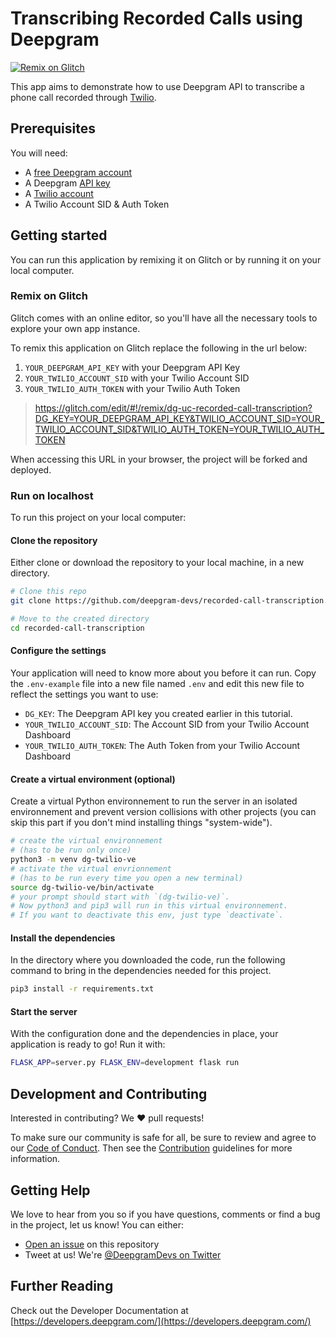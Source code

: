 # Transcribing Recorded Calls using Deepgram

[![Remix on Glitch](https://img.shields.io/badge/Glitch-remix-blue?logo=glitch)](#remix-on-glitch)

This app aims to demonstrate how to use Deepgram API to transcribe
a phone call recorded through [Twilio](https://www.twilio.com/).

## Prerequisites

You will need:

- A [free Deepgram account](https://console.deepgram.com/signup?utm_source=DEVREL&utm_medium=github&utm_content=recorded-call-transcription)
- A Deepgram [API key](https://developers.deepgram.com/api-reference/speech-recognition-api#tag/API-Keys)
- A [Twilio account](https://twilio.com)
- A Twilio Account SID & Auth Token

## Getting started

You can run this application by remixing it on Glitch or by running it on your
local computer.

### Remix on Glitch

Glitch comes with an online editor, so you'll have all the necessary tools
to explore your own app instance.

To remix this application on Glitch replace the following in the url below:

1. `YOUR_DEEPGRAM_API_KEY` with your Deepgram API Key
1. `YOUR_TWILIO_ACCOUNT_SID` with your Twilio Account SID
1. `YOUR_TWILIO_AUTH_TOKEN` with your Twilio Auth Token

> https://glitch.com/edit/#!/remix/dg-uc-recorded-call-transcription?DG_KEY=YOUR_DEEPGRAM_API_KEY&TWILIO_ACCOUNT_SID=YOUR_TWILIO_ACCOUNT_SID&TWILIO_AUTH_TOKEN=YOUR_TWILIO_AUTH_TOKEN

When accessing this URL in your browser, the project will be forked and deployed.

### Run on localhost

To run this project on your local computer:

#### Clone the repository

Either clone or download the repository to your local machine, in a new directory.

```bash
# Clone this repo
git clone https://github.com/deepgram-devs/recorded-call-transcription.git

# Move to the created directory
cd recorded-call-transcription
```

#### Configure the settings

Your application will need to know more about you before it can run. Copy the
`.env-example` file into a new file named `.env` and edit this new file to
reflect the settings you want to use:

- `DG_KEY`: The Deepgram API key you created earlier in this tutorial.
- `YOUR_TWILIO_ACCOUNT_SID`: The Account SID from your Twilio Account Dashboard
- `YOUR_TWILIO_AUTH_TOKEN`: The Auth Token from your Twilio Account Dashboard

#### Create a virtual environment (optional)

Create a virtual Python environnement to run the server in an isolated
environnement and prevent version collisions with other projects
(you can skip this part if you don't mind installing things "system-wide").

```bash
# create the virtual environnement
# (has to be run only once)
python3 -m venv dg-twilio-ve
# activate the virtual envrionnement
# (has to be run every time you open a new terminal)
source dg-twilio-ve/bin/activate
# your prompt should start with `(dg-twilio-ve)`.
# Now python3 and pip3 will run in this virtual environnement.
# If you want to deactivate this env, just type `deactivate`.
```

#### Install the dependencies

In the directory where you downloaded the code, run the following command to
bring in the dependencies needed for this project.

```bash
pip3 install -r requirements.txt
```

#### Start the server

With the configuration done and the dependencies in place, your application
is ready to go! Run it with:

```bash
FLASK_APP=server.py FLASK_ENV=development flask run
```

## Development and Contributing

Interested in contributing? We ❤️ pull requests!

To make sure our community is safe for all, be sure to review and agree to our
[Code of Conduct](./CODE_OF_CONDUCT.md). Then see the
[Contribution](./CONTRIBUTING.md) guidelines for more information.

## Getting Help

We love to hear from you so if you have questions, comments or find a bug in the
project, let us know! You can either:

- [Open an issue](https://github.com/deepgram-devs/recorded-call-transcription/issues/new) on this repository
- Tweet at us! We're [@DeepgramDevs on Twitter](https://twitter.com/DeepgramDevs)

## Further Reading

Check out the Developer Documentation at [https://developers.deepgram.com/](https://developers.deepgram.com/)
